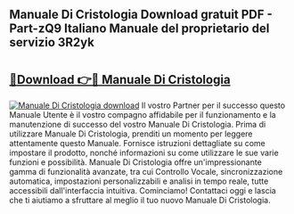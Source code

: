 ## Manuale Di Cristologia Download gratuit PDF - Part-zQ9 Italiano Manuale del proprietario del servizio 3R2yk

# <h2><a href="http://dfaczpf.blite.top/?on=Manuale+Di+Cristologia">🔗Download 👉🔴 Manuale Di Cristologia</a></h2>

[![Manuale Di Cristologia download](https://i.imgur.com/lujVjoI.png)](http://dfaczpf.blite.top/?on=Manuale+Di+Cristologia)
Il vostro Partner per il successo questo Manuale Utente è il vostro compagno affidabile per il funzionamento e la manutenzione di successo del vostro Manuale Di Cristologia. Prima di utilizzare Manuale Di Cristologia, prenditi un momento per leggere attentamente questo Manuale. Fornisce istruzioni dettagliate su come impostare il prodotto, nonché informazioni su come utilizzare le sue varie funzioni e possibilità. Manuale Di Cristologia offre un'impressionante gamma di funzionalità avanzate, tra cui Controllo Vocale, sincronizzazione automatica, impostazioni personalizzabili e analisi in tempo reale, tutte accessibili dall'interfaccia intuitiva. Cominciamo! Contattaci oggi e lascia che ti aiutiamo a sfruttare al meglio il tuo nuovo Manuale Di Cristologia.
